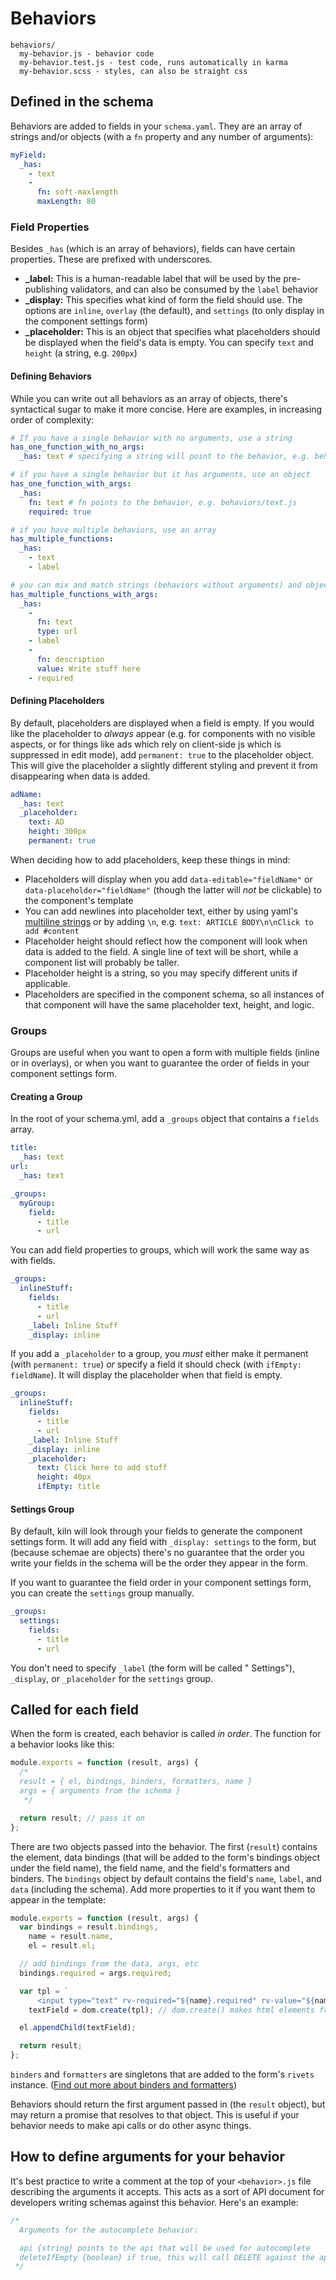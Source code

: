 # Behaviors

```
behaviors/
  my-behavior.js - behavior code
  my-behavior.test.js - test code, runs automatically in karma
  my-behavior.scss - styles, can also be straight css
```

## Defined in the schema

Behaviors are added to fields in your `schema.yaml`. They are an array of strings and/or objects (with a `fn` property and any number of arguments):

```yaml
myField:
  _has:
    - text
    -
      fn: soft-maxlength
      maxLength: 80
```

### Field Properties

Besides `_has` (which is an array of behaviors), fields can have certain properties. These are prefixed with underscores.

* **_label:** This is a human-readable label that will be used by the pre-publishing validators, and can also be consumed by the `label` behavior
* **_display:** This specifies what kind of form the field should use. The options are `inline`, `overlay` (the default), and `settings` (to only display in the component settings form)
* **_placeholder:** This is an object that specifies what placeholders should be displayed when the field's data is empty. You can specify `text` and `height` (a string, e.g. `200px`)

#### Defining Behaviors

While you can write out all behaviors as an array of objects, there's syntactical sugar to make it more concise. Here are examples, in increasing order of complexity:

```yaml
# If you have a single behavior with no arguments, use a string
has_one_function_with_no_args:
  _has: text # specifying a string will point to the behavior, e.g. behaviors/text.js

# if you have a single behavior but it has arguments, use an object
has_one_function_with_args:
  _has:
    fn: text # fn points to the behavior, e.g. behaviors/text.js
    required: true

# if you have multiple behaviors, use an array
has_multiple_functions:
  _has:
    - text
    - label

# you can mix and match strings (behaviors without arguments) and objects (behaviors with arguments) in your arrays
has_multiple_functions_with_args:
  _has:
    -
      fn: text
      type: url
    - label
    -
      fn: description
      value: Write stuff here
    - required
```

#### Defining Placeholders

By default, placeholders are displayed when a field is empty. If you would like the placeholder to _always_ appear (e.g. for components with no visible aspects, or for things like ads which rely on client-side js which is suppressed in edit mode), add `permanent: true` to the placeholder object. This will give the placeholder a slightly different styling and prevent it from disappearing when data is added.

```yaml
adName:
  _has: text
  _placeholder:
    text: AD
    height: 300px
    permanent: true
```

When deciding how to add placeholders, keep these things in mind:

* Placeholders will display when you add `data-editable="fieldName"` or `data-placeholder="fieldName"` (though the latter will _not_ be clickable) to the component's template
* You can add newlines into placeholder text, either by using yaml's [multiline strings](http://stackoverflow.com/questions/3790454/in-yaml-how-do-i-break-a-string-over-multiple-lines) or by adding `\n`, e.g. `text: ARTICLE BODY\n\nClick to add #content`
* Placeholder height should reflect how the component will look when data is added to the field. A single line of text will be short, while a component list will probably be taller.
* Placeholder height is a string, so you may specify different units if applicable.
* Placeholders are specified in the component schema, so all instances of that component will have the same placeholder text, height, and logic.

### Groups

Groups are useful when you want to open a form with multiple fields (inline or in overlays), or when you want to guarantee the order of fields in your component settings form.

#### Creating a Group

In the root of your schema.yml, add a `_groups` object that contains a `fields` array.

```yaml
title:
  _has: text
url:
  _has: text

_groups:
  myGroup:
    field:
      - title
      - url
```

You can add field properties to groups, which will work the same way as with fields.

```yaml
_groups:
  inlineStuff:
    fields:
      - title
      - url
    _label: Inline Stuff
    _display: inline
```

If you add a `_placeholder` to a group, you _must_ either make it permanent (with `permanent: true`) _or_ specify a field it should check (with `ifEmpty: fieldName`). It will display the placeholder when that field is empty.

```yaml
_groups:
  inlineStuff:
    fields:
      - title
      - url
    _label: Inline Stuff
    _display: inline
    _placeholder:
      text: Click here to add stuff
      height: 40px
      ifEmpty: title
```

#### Settings Group

By default, kiln will look through your fields to generate the component settings form. It will add any field with `_display: settings` to the form, but (because schemae are objects) there's no guarantee that the order you write your fields in the schema will be the order they appear in the form.

If you want to guarantee the field order in your component settings form, you can create the `settings` group manually.

```yaml
_groups:
  settings:
    fields:
      - title
      - url
```

You don't need to specify `_label` (the form will be called "<Component Name> Settings"), `_display`, or `_placeholder` for the `settings` group.

## Called for each field

When the form is created, each behavior is called *in order*. The function for a behavior looks like this:

```js
module.exports = function (result, args) {
  /*
  result = { el, bindings, binders, formatters, name }
  args = { arguments from the schema }
   */

  return result; // pass it on
};
```

There are two objects passed into the behavior. The first (`result`) contains the element, data bindings (that will be added to the form's bindings object under the field name), the field name, and the field's formatters and binders. The `bindings` object by default contains the field's `name`, `label`, and `data` (including the schema). Add more properties to it if you want them to appear in the template:

```js
module.exports = function (result, args) {
  var bindings = result.bindings,
    name = result.name,
    el = result.el;

  // add bindings from the data, args, etc
  bindings.required = args.required;

  var tpl = `
      <input type="text" rv-required="${name}.required" rv-value="${name}.data.value" />`,
    textField = dom.create(tpl); // dom.create() makes html elements from strings

  el.appendChild(textField);

  return result;
};
```

`binders` and `formatters` are singletons that are added to the form's `rivets` instance. ([Find out more about binders and formatters](http://rivetsjs.com/docs/guide/#binders))

Behaviors should return the first argument passed in (the `result` object), but may return a promise that resolves to that object. This is useful if your behavior needs to make api calls or do other async things.

## How to define arguments for your behavior

It's best practice to write a comment at the top of your `<behavior>.js` file describing the arguments it accepts. This acts as a sort of API document for developers writing schemas against this behavior. Here's an example:

```js
/*
  Arguments for the autocomplete behavior:

  api {string} points to the api that will be used for autocomplete
  deleteIfEmpty {boolean} if true, this will call DELETE against the api when you delete an item
 */
```
